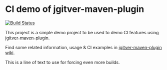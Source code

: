 # CI demo of jgitver-maven-plugin

[![Build Status](https://jenkins-controller.dev.abvprp.com/job/demo-ci/job/main/badge/icon)](https://jenkins-controller.dev.abvprp.com/job/demo-ci/)

This project is a simple demo project to be used to demo CI features using [jgitver-maven-plugin](https://github.com/jgitver/jgitver-maven-plugin).

Find some related information, usage & CI examples in [jgitver-maven-plugin wiki](https://github.com/jgitver/jgitver-maven-plugin/wiki).

This is a line of text to use for forcing even more builds.
